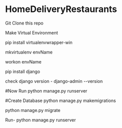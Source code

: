 # HomeDeliveryRestaurants

Git Clone this repo

Make Virtual Environment 

pip install virtualenvwrapper-win

mkvirtualenv envName

workon envName

pip install django

check django version - django-admin --version



#Now Run 
python manage.py runserver



#Create Database
python manage.py makemigrations

python manage.py migrate

Run- python manage.py runserver

